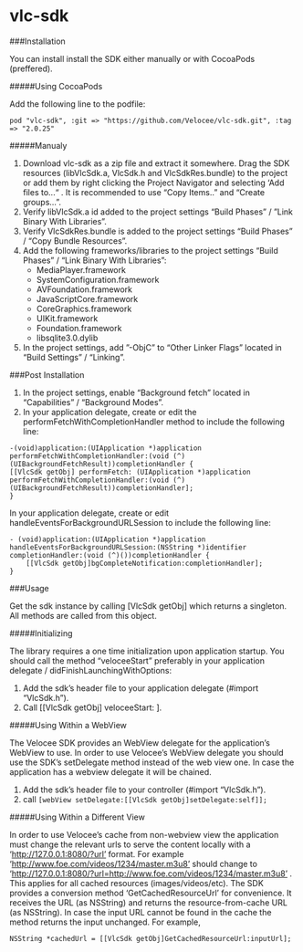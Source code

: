 vlc-sdk
=======

###Installation

You can install install the SDK either manually or with CocoaPods (preffered).

#####Using CocoaPods

Add the following line to the podfile:
```
pod "vlc-sdk", :git => "https://github.com/Velocee/vlc-sdk.git", :tag => "2.0.25"
```

#####Manualy

1. Download vlc-sdk as a zip file and extract it somewhere. Drag the SDK resources (libVlcSdk.a, VlcSdk.h and VlcSdkRes.bundle) to the project or add them by right clicking the Project Navigator and selecting ‘Add files to...“ . It is recommended to use “Copy Items..” and “Create groups…”.
2. Verify libVlcSdk.a id added to the project settings “Build Phases” / ”Link Binary With Libraries”.
4. Verify VlcSdkRes.bundle is added to the project settings “Build Phases” / “Copy Bundle Resources”.
5. Add the following frameworks/libraries to the project settings “Build Phases” / “Link Binary With Libraries”:
    - MediaPlayer.framework
    - SystemConfiguration.framework
    - AVFoundation.framework
    - JavaScriptCore.framework
    - CoreGraphics.framework
    - UIKit.framework
    - Foundation.framework
    - libsqlite3.0.dylib
6. In the project settings, add ”-ObjC” to “Other Linker Flags” located in “Build Settings” / “Linking”.


###Post Installation


1. In the project settings, enable “Background fetch” located in “Capabilities” / “Background Modes”.
2. In your application delegate, create or edit the performFetchWithCompletionHandler method to include the following line:
```
-(void)application:(UIApplication *)application performFetchWithCompletionHandler:(void (^)(UIBackgroundFetchResult))completionHandler {
[[VlcSdk getObj] performFetch: (UIApplication *)application performFetchWithCompletionHandler:(void (^)(UIBackgroundFetchResult))completionHandler];
}
```
In your application delegate, create or edit handleEventsForBackgroundURLSession to include the following line:
```
- (void)application:(UIApplication *)application handleEventsForBackgroundURLSession:(NSString *)identifier completionHandler:(void (^)())completionHandler {
    [[VlcSdk getObj]bgCompleteNotification:completionHandler];
}
```

###Usage

Get the sdk instance by calling [VlcSdk getObj] which returns a singleton. All methods are called from this object.


#####Initializing


The library requires a one time initialization upon application startup. You should call the method “veloceeStart” preferably in your application delegate / didFinishLaunchingWithOptions:

1. Add the sdk’s header file to your application delegate (#import “VlcSdk.h”).
2. Call [[VlcSdk getObj] veloceeStart: <your SDK key> ].


#####Using Within a WebView

The Velocee SDK provides an WebView delegate for the application’s WebView to use. In order to use Velocee’s WebView delegate you should use the SDK’s setDelegate method instead of the web view one. In case the application has a webview delegate it will be chained.

1. Add the sdk’s header file to your controller (#import “VlcSdk.h”).
2. call ```[webView setDelegate:[[VlcSdk getObj]setDelegate:self]];```


#####Using Within a Different View

In order to use Velocee’s cache from non-webview view the application must change the relevant urls to serve the content locally with a ‘http://127.0.0.1:8080/?url’ format. For example ‘http://www.foe.com/videos/1234/master.m3u8’ should change to
‘http://127.0.0.1:8080/?url=http://www.foe.com/videos/1234/master.m3u8’ . This applies for all cached resources (images/videos/etc).
The SDK provides a conversion method ‘GetCachedResourceUrl’ for convenience. It receives the URL (as NSString) and returns the resource-from-cache URL (as NSString). In case the input URL cannot be found in the cache the method returns the input unchanged. For example,
```
NSString *cachedUrl = [[VlcSdk getObj]GetCachedResourceUrl:inputUrl];
```
